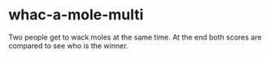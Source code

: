 # whac-a-mole-multi
Two people get to wack moles at the same time. At the end both scores are compared to see who is the winner. 
